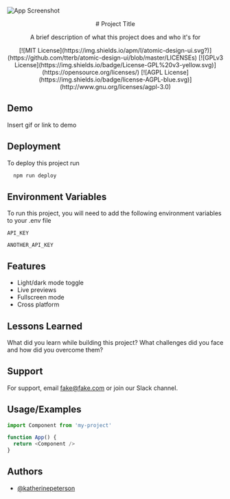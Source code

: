<p align="center">
  
  ![App Screenshot](https://via.placeholder.com/468x300?text=App+Screenshot+Here)
  
</p>

<p align="center">
  # Project Title
</p>

<p align="center">
A brief description of what this project does and who it's for
</p>

<p align="center">
[![MIT License](https://img.shields.io/apm/l/atomic-design-ui.svg?)](https://github.com/tterb/atomic-design-ui/blob/master/LICENSEs)
[![GPLv3 License](https://img.shields.io/badge/License-GPL%20v3-yellow.svg)](https://opensource.org/licenses/)
[![AGPL License](https://img.shields.io/badge/license-AGPL-blue.svg)](http://www.gnu.org/licenses/agpl-3.0)
</p>

## Demo

Insert gif or link to demo


## Deployment

To deploy this project run

```bash
  npm run deploy
```


## Environment Variables

To run this project, you will need to add the following environment variables to your .env file

`API_KEY`

`ANOTHER_API_KEY`


## Features

- Light/dark mode toggle
- Live previews
- Fullscreen mode
- Cross platform


## Lessons Learned

What did you learn while building this project? What challenges did you face and how did you overcome them?


## Support

For support, email fake@fake.com or join our Slack channel.


## Usage/Examples

```javascript
import Component from 'my-project'

function App() {
  return <Component />
}
```


## Authors

- [@katherinepeterson](https://www.github.com/octokatherine)


